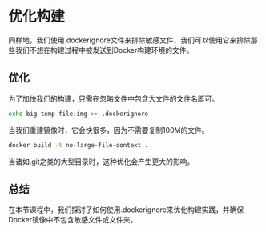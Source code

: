 # 优化构建
同样地，我们使用.dockerignore文件来排除敏感文件，我们可以使用它来排除那些我们不想在构建过程中被发送到Docker构建环境的文件。


## 优化
为了加快我们的构建，只需在忽略文件中包含大文件的文件名即可。
```bash
echo big-temp-file.img >> .dockerignore
```
当我们重建镜像时，它会快很多，因为不需要复制100M的文件。
```bash
docker build -t no-large-file-context .
```
当诸如.git之类的大型目录时，这种优化会产生更大的影响。
## 总结
在本节课程中，我们探讨了如何使用.dockerignore来优化构建实践，并确保Docker镜像中不包含敏感文件或文件夹。

